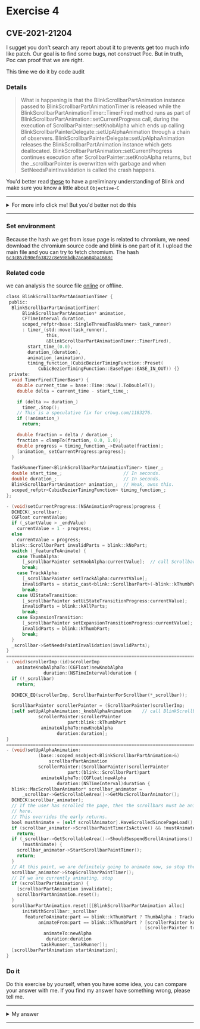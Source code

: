 # Exercise 4

## CVE-2021-21204
I sugget you don't search any report about it to prevents get too much info like patch. Our goal is to find some bugs, not construct Poc. But in truth, Poc can proof that we are right.

This time we do it by code audit

### Details

> What is happening is that the BlinkScrollbarPartAnimation instance
  passed to BlinkScrollbarPartAnimationTimer is released while
  the BlinkScrollbarPartAnimationTimer::TimerFired method runs as
  part of BlinkScrollbarPartAnimation::setCurrentProgress call,
  during the execution of ScrollbarPainter::setKnobAlpha which ends
  up calling BlinkScrollbarPainterDelegate::setUpAlphaAnimation
  through a chain of observers.
  BlinkScrollbarPainterDelegate::setUpAlphaAnimation releases the
  BlinkScrollbarPartAnimation instance which gets deallocated.
  BlinkScrollbarPartAnimation::setCurrentProgress continues execution
  after ScrollbarPainter::setKnobAlpha returns, but the _scrollbarPointer
  is overwritten with garbage and when SetNeedsPaintInvalidation
  is called the crash happens.

You'd better read [these](https://www.chromium.org/blink) to have a preliminary understanding of Blink and make sure you know a little about `Objective-C`

---------

<details>
  <summary>For more info click me! But you'd better not do this</summary>

  https://bugs.chromium.org/p/chromium/issues/detail?id=1189926

</details>

--------

### Set environment

Because the hash we get from issue page is related to chromium, we need download the chromium source code and blink is one part of it. I upload the main file and you can try to fetch chromium.
The hash [`6c3c857b90ef63822c8e598bdb7aea604ba1688c`](https://github.com/chromium/chromium/tree/6c3c857b90ef63822c8e598bdb7aea604ba1688c/third_party/blink)

### Related code
we can analysis the source file [online](https://chromium.googlesource.com/chromium/src/+/6c3c857b90ef63822c8e598bdb7aea604ba1688c/third_party/blink/renderer/core/scroll/mac_scrollbar_animator_impl.mm#414) or offline.

```objective-c
class BlinkScrollbarPartAnimationTimer {
 public:
  BlinkScrollbarPartAnimationTimer(
      BlinkScrollbarPartAnimation* animation,
      CFTimeInterval duration,
      scoped_refptr<base::SingleThreadTaskRunner> task_runner)
      : timer_(std::move(task_runner),
               this,
               &BlinkScrollbarPartAnimationTimer::TimerFired),
        start_time_(0.0),
        duration_(duration),
        animation_(animation),
        timing_function_(CubicBezierTimingFunction::Preset(
            CubicBezierTimingFunction::EaseType::EASE_IN_OUT)) {}
 private:
  void TimerFired(TimerBase*) {
    double current_time = base::Time::Now().ToDoubleT();
    double delta = current_time - start_time_;

    if (delta >= duration_)
      timer_.Stop();
    // This is a speculative fix for crbug.com/1183276.
    if (!animation_)
      return;

    double fraction = delta / duration_;
    fraction = clampTo(fraction, 0.0, 1.0);
    double progress = timing_function_->Evaluate(fraction);
    [animation_ setCurrentProgress:progress];
  }

  TaskRunnerTimer<BlinkScrollbarPartAnimationTimer> timer_;
  double start_time_;                       // In seconds.
  double duration_;                         // In seconds.
  BlinkScrollbarPartAnimation* animation_;  // Weak, owns this.
  scoped_refptr<CubicBezierTimingFunction> timing_function_;
};
```

```objective-c
- (void)setCurrentProgress:(NSAnimationProgress)progress {
  DCHECK(_scrollbar);
  CGFloat currentValue;
  if (_startValue > _endValue)
    currentValue = 1 - progress;
  else
    currentValue = progress;
  blink::ScrollbarPart invalidParts = blink::kNoPart;
  switch (_featureToAnimate) {
    case ThumbAlpha:
      [_scrollbarPainter setKnobAlpha:currentValue];  // call ScrollbarPainter::setKnobAlpha
      break;
    case TrackAlpha:
      [_scrollbarPainter setTrackAlpha:currentValue];
      invalidParts = static_cast<blink::ScrollbarPart>(~blink::kThumbPart);
      break;
    case UIStateTransition:
      [_scrollbarPainter setUiStateTransitionProgress:currentValue];
      invalidParts = blink::kAllParts;
      break;
    case ExpansionTransition:
      [_scrollbarPainter setExpansionTransitionProgress:currentValue];
      invalidParts = blink::kThumbPart;
      break;
  }
  _scrollbar->SetNeedsPaintInvalidation(invalidParts);
}
============================================================================
- (void)scrollerImp:(id)scrollerImp
    animateKnobAlphaTo:(CGFloat)newKnobAlpha
              duration:(NSTimeInterval)duration {
  if (!_scrollbar)
    return;

  DCHECK_EQ(scrollerImp, ScrollbarPainterForScrollbar(*_scrollbar));

  ScrollbarPainter scrollerPainter = (ScrollbarPainter)scrollerImp;
  [self setUpAlphaAnimation:_knobAlphaAnimation    // call BlinkScrollbarPainterDelegate::setUpAlphaAnimation
            scrollerPainter:scrollerPainter
                       part:blink::kThumbPart
             animateAlphaTo:newKnobAlpha
                   duration:duration];
}
============================================================================
- (void)setUpAlphaAnimation:
            (base::scoped_nsobject<BlinkScrollbarPartAnimation>&)
                scrollbarPartAnimation
            scrollerPainter:(ScrollbarPainter)scrollerPainter
                       part:(blink::ScrollbarPart)part
             animateAlphaTo:(CGFloat)newAlpha
                   duration:(NSTimeInterval)duration {
  blink::MacScrollbarAnimator* scrollbar_animator =
      _scrollbar->GetScrollableArea()->GetMacScrollbarAnimator();
  DCHECK(scrollbar_animator);
  // If the user has scrolled the page, then the scrollbars must be animated
  // here.
  // This overrides the early returns.
  bool mustAnimate = [self scrollAnimator].HaveScrolledSincePageLoad();
  if (scrollbar_animator->ScrollbarPaintTimerIsActive() && !mustAnimate)
    return;
  if (_scrollbar->GetScrollableArea()->ShouldSuspendScrollAnimations() &&
      !mustAnimate) {
    scrollbar_animator->StartScrollbarPaintTimer();
    return;
  }
  // At this point, we are definitely going to animate now, so stop the timer.
  scrollbar_animator->StopScrollbarPaintTimer();
  // If we are currently animating, stop
  if (scrollbarPartAnimation) {
    [scrollbarPartAnimation invalidate];
    scrollbarPartAnimation.reset();
  }
  scrollbarPartAnimation.reset([[BlinkScrollbarPartAnimation alloc]
      initWithScrollbar:_scrollbar
       featureToAnimate:part == blink::kThumbPart ? ThumbAlpha : TrackAlpha
            animateFrom:part == blink::kThumbPart ? [scrollerPainter knobAlpha]
                                                  : [scrollerPainter trackAlpha]
              animateTo:newAlpha
               duration:duration
             taskRunner:_taskRunner]);
  [scrollbarPartAnimation startAnimation];
}
```





### Do it
Do this exercise by yourself, when you have some idea, you can compare your answer with me. If you find my answer have something wrong, please tell me.


---------

<details>
  <summary>My answer</summary>

  We can start from `TimerFired` func
  ```objective-c
  class BlinkScrollbarPartAnimationTimer [ ... ]
  void TimerFired(TimerBase*) {
    double current_time = base::Time::Now().ToDoubleT();
    double delta = current_time - start_time_;

    if (delta >= duration_)
      timer_.Stop();
    // This is a speculative fix for crbug.com/1183276.
    if (!animation_)
      return;

    double fraction = delta / duration_;
    fraction = clampTo(fraction, 0.0, 1.0);
    double progress = timing_function_->Evaluate(fraction);
    [animation_ setCurrentProgress:progress];  [1] call setCurrentProgress. Notice `animation_`
  }

  private:
    BlinkScrollbarPartAnimation* animation_;  [2] weak, own this
  ```
  [2] `BlinkScrollbarPartAnimationTimer` own the instance of `BlinkScrollbarPartAnimation` which assignmented by constructor. This make a chance to trigger uaf.

  ```objective-c
  - (void)setCurrentProgress:(NSAnimationProgress)progress {
    DCHECK(_scrollbar);
    CGFloat currentValue;
    blink::ScrollbarPart invalidParts = blink::kNoPart;
    switch (_featureToAnimate) {
      case ThumbAlpha:
        [_scrollbarPainter setKnobAlpha:currentValue];  [3] call ScrollbarPainter::setKnobAlpha
        break;
      case TrackAlpha:
        [_scrollbarPainter setTrackAlpha:currentValue];
        invalidParts = static_cast<blink::ScrollbarPart>(~blink::kThumbPart);
        break;
    }
    _scrollbar->SetNeedsPaintInvalidation(invalidParts);
  }
  ```
  `setCurrentProgress` can call `setKnobAlpha`
  ```objective-c
  - (void)scrollerImp:(id)scrollerImp
      animateKnobAlphaTo:(CGFloat)newKnobAlpha
                duration:(NSTimeInterval)duration {
    if (!_scrollbar)
      return;

    DCHECK_EQ(scrollerImp, ScrollbarPainterForScrollbar(*_scrollbar));

    ScrollbarPainter scrollerPainter = (ScrollbarPainter)scrollerImp;
    [self setUpAlphaAnimation:_knobAlphaAnimation    [4] call BlinkScrollbarPainterDelegate::setUpAlphaAnimation
              scrollerPainter:scrollerPainter
                        part:blink::kThumbPart
              animateAlphaTo:newKnobAlpha
                    duration:duration];
  }
  ```
  ```objective-c
  - (void)setUpAlphaAnimation:
              (base::scoped_nsobject<BlinkScrollbarPartAnimation>&)
                  scrollbarPartAnimation
              scrollerPainter:(ScrollbarPainter)scrollerPainter
                        part:(blink::ScrollbarPart)part
              animateAlphaTo:(CGFloat)newAlpha
                    duration:(NSTimeInterval)duration {
    blink::MacScrollbarAnimator* scrollbar_animator =
        _scrollbar->GetScrollableArea()->GetMacScrollbarAnimator();
    DCHECK(scrollbar_animator);

    // If we are currently animating, stop
    if (scrollbarPartAnimation) {                                       [5]
      [scrollbarPartAnimation invalidate];
      scrollbarPartAnimation.reset();
    }
    scrollbarPartAnimation.reset([[BlinkScrollbarPartAnimation alloc]   [6]
        initWithScrollbar:_scrollbar
        featureToAnimate:part == blink::kThumbPart ? ThumbAlpha : TrackAlpha
              animateFrom:part == blink::kThumbPart ? [scrollerPainter knobAlpha]
                                                    : [scrollerPainter trackAlpha]
                animateTo:newAlpha
                duration:duration
              taskRunner:_taskRunner]);
    [scrollbarPartAnimation startAnimation];
  }
  ```
  The `(base::scoped_nsobject<BlinkScrollbarPartAnimation>&) scrollbarPartAnimation` can be release by `reset()`

  - About `scoped_nsobject`:
    >`scoped_nsobject<>` is patterned after std::unique_ptr<>, but maintains
    ownership of an NSObject subclass object.  Style deviations here are solely
    for compatibility with std::unique_ptr<>'s interface, with which everyone is
    already familiar.

    >scoped_nsobject<> takes ownership of an object (in the constructor or in
    reset()) by taking over the caller's existing ownership claim.  The caller
    must own the object it gives to scoped_nsobject<>, and relinquishes an
    ownership claim to that object.  **scoped_nsobject<> does not call -retain,
    callers have to call this manually if appropriate.**
  - About `void base::scoped_nsprotocol< NST >::reset( NST object = nil )`:
    ```objective-c                            {
      // We intentionally do not check that object != object_ as the caller must
      // either already have an ownership claim over whatever it passes to this
      // method, or call it with the |RETAIN| policy which will have ensured that
      // the object is retained once more when reaching this point.
      [object_ release];
      object_ = object;
      }
    ```


</details>

--------

